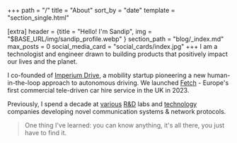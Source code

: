 +++
path = "/"
title = "About"
sort_by = "date"
template = "section_single.html"

[extra]
header = {title = "Hello! I'm Sandip", img = "$BASE_URL/img/sandip_profile.webp" }
section_path = "blog/_index.md"
max_posts = 0
social_media_card = "social_cards/index.jpg"
+++
I am a technologist and engineer drawn to building products that positively impact our lives and the planet.

I co-founded of [Imperium Drive](https://imperiumdrive.com/), a mobility startup pioneering a new human-in-the-loop approach to autonomous driving. We launched [Fetch](https://fetchcar.io) - Europe's first commercial tele-driven car hire service in the UK in 2023.

Previously, I spend a decade at [various](https://www.bell-labs.com/#gref "Bell Labs Paris") [R&amp;D](https://www.huawei.com/ch-en/corporate-information/huawei-europe "Huawei Munich Research Center") labs and [technology](https://www.nokia.com/networks/ "Nokia Siemens Networks") companies developing novel communication systems & network protocols.

> One thing I've learned: you can know anything, it's all there, you just have to find it.
